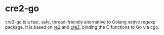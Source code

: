 # cre2-go
cre2-go is a fast, safe, thread-friendly alternative to Golang native regexp package. It is based on [re2](https://github.com/google/re2/) and [cre2](https://github.com/marcomaggi/cre2/), binding the C functions to Go via cgo.
